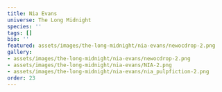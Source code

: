 ```yaml
---
title: Nia Evans
universe: The Long Midnight
species: ''
tags: []
bio: ''
featured: assets/images/the-long-midnight/nia-evans/newocdrop-2.png
gallery:
- assets/images/the-long-midnight/nia-evans/newocdrop-2.png
- assets/images/the-long-midnight/nia-evans/NIA-2.png
- assets/images/the-long-midnight/nia-evans/nia_pulpfiction-2.png
order: 23
---
```

